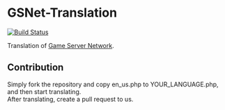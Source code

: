 # GSNet-Translation
[![Build Status](https://travis-ci.org/GSNET-WORK/GSN-Translation.svg?branch=master)](https://travis-ci.org/GSNET-WORK/GSN-Translation)

Translation of [Game Server Network](http://www.gsnet.work).
## Contribution
Simply fork the repository and copy en_us.php to YOUR_LANGUAGE.php, and then start translating.  
After translating, create a pull request to us.
